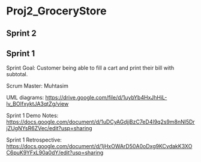 # Proj2_GroceryStore

## Sprint 2

## Sprint 1

Sprint Goal: Customer being able to fill a cart and print their bill with subtotal.

Scrum Master: Muhtasim

UML diagrams: https://drive.google.com/file/d/1uybYb4HxJhHiL-lv_BOIfxyktJA3qtZg/view

Sprint 1 Demo Notes: https://docs.google.com/document/d/1uDCyAGdjjBzC7eD4I9q2s9m8nNl5DrjZUgNYsR6ZVec/edit?usp=sharing

Sprint 1 Retrospective: https://docs.google.com/document/d/1jHxOWArD50A0oDxg9KCvdakK3XOC6puK9YFxL90a0dY/edit?usp=sharing



